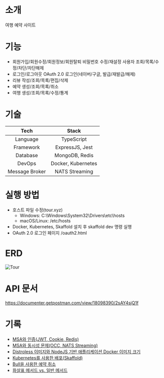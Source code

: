 # 소개
여행 예약 사이트

# 기능
- 회원가입/회원수정/회원정보/회원탈퇴 비밀번호 수정/재설정 사용자 조회/목록/수정/차단/차단해제
- 로그인/로그아웃 OAuth 2.0 로그인(네이버/구글, 발급/재발급/해제)
- 리뷰 작성/조회/목록/편집/삭제
- 예약 생성/조회/목록/취소
- 여행 생성/조회/목록/수정/통계

# 기술
| Tech             | Stack             |
| :--------------: |:-----------------:|
| Language         | TypeScript        |
| Framework        | ExpressJS, Jest   |
| Database         | MongoDB, Redis    |
| DevOps           | Docker, Kubernetes|
| Message Broker   | NATS Streaming    |

# 실행 방법
- 호스트 파일 수정(tour.xyz)
  - Windows: C:\\Windows\System32\Drivers\etc\hosts
  - macOS/Linux: /etc/hosts
- Docker, Kubernetes, Skaffold 설치 후 skaffold dev 명령 실행
- OAuth 2.0 로그인 페이지 /oauth2.html

# ERD
![Tour](https://github.com/user-attachments/assets/35afb360-1e4c-4b80-b7bd-c100fe911c54)

# API 문서
https://documenter.getpostman.com/view/18098390/2sAY4sjQ1f

# 기록
- [MSA와 인증(JWT, Cookie, Redis)](https://whooa27.blogspot.com/2024/10/msa.html)
- [MSA와 동시성 문제(OCC, NATS Streaming)](https://whooa27.blogspot.com/2024/10/msa-occ-nats-streaming.html)
- [Distroless 이미지와 NodeJS 기반 애플리케이션 Docker 이미지 크기](https://whooa27.blogspot.com/2024/10/distroless-nodejs-docker.html)
- [Kubernetes를 사용한 배포(Skaffold)](https://whooa27.blogspot.com/2024/10/kubernetes-skaffold.html)
- [Bull을 사용한 예약 취소](https://whooa27.blogspot.com/2024/10/bull.html)
- [화살표 메서드 vs. 일반 메서드](https://whooa27.blogspot.com/2024/10/vs.html)
